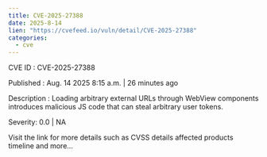 ```yaml
--- 
title: CVE-2025-27388
date: 2025-8-14
lien: "https://cvefeed.io/vuln/detail/CVE-2025-27388"
categories:
  - cve
---
```


CVE ID : CVE-2025-27388

Published :  Aug. 14
2025
8:15 a.m. | 26 minutes ago

Description : Loading arbitrary external URLs through WebView components introduces malicious JS code that can steal arbitrary user tokens.

Severity: 0.0 | NA

Visit the link for more details
such as CVSS details
affected products
timeline
and more...
